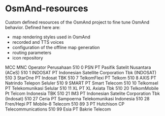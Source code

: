 OsmAnd-resources
================

Custom defined resources of the OsmAnd project to fine tune OsmAnd behavior.
Defined here are:
* map rendering styles used in OsmAnd
* recorded and TTS voices
* configuration of the offline map generation
* routing parameters
* icon repository

MCC	MNC	Operator	Perusahaan
510	0	PSN	PT Pasifik Satelit Nusantara (ACeS)
510	1	INDOSAT	PT Indonesian Satellite Corporation Tbk (INDOSAT)
510	3	StarOne	PT Indosat TBK
510	7	TelkomFlexi	PT Telkom
510	8	AXIS	PT Natrindo Telepon Seluler
510	9	SMART	PT Smart Telecom
510	10	Telkomsel	PT Telekomunikasi Selular
510	11	XL	PT XL Axiata Tbk
510	20	TelkomMobile	Pt Telcom Indonesia TBK
510	21	IM3	PT Indonesian Satelite Corporation Tbk (Indosat)
510	27	Ceria	PT Sampoerna Telekomunikasi Indonesia
510	28	Fren/Hepi	PT Mobile-8 Telecom
510	89	3	PT Hutchison CP Telecommunications
510	99	Esia	PT Bakrie Telecom
